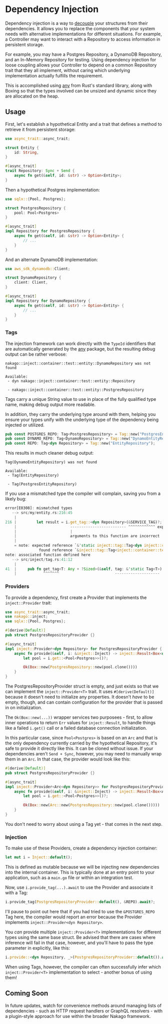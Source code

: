 # Dependency Injection

Dependency injection is a way to [decouple](https://en.wikipedia.org/wiki/Loose_coupling) your structures from their dependencies. It allows you to replace the components that your system needs with alternative implementations for different situations. For example, a Controller may want to interact with a Repository to access information in persistent storage.

For example, you may have a Postgres Repository, a DynamoDB Repository, and an In-Memory Repository for testing. Using dependency injection for loose coupling allows your Controller to depend on a common Repository trait that they all implement, without caring which underlying implementation actually fulfills the requirement.

This is accomplished using [any](https://doc.rust-lang.org/std/any/index.html) from Rust's standard library, along with Boxing so that the types involved can be unsized and dynamic since they are allocated on the heap.

## Usage

First, let's establish a hypothetical Entity and a trait that defines a method to retrieve it from persistent storage:

```rs
use async_trait::async_trait;

struct Entity {
    id: String,
}

#[async_trait]
trait Repository: Sync + Send {
    async fn get(&self, id: &str) -> Option<Entity>;
}
```

Then a hypothetical Postgres implementation:

```rs
use sqlx::{Pool, Postgres};

struct PostgresRepository {
    pool: Pool<Postgres>
}

#[async_trait]
impl Repository for PostgresRepository {
    async fn get(&self, id: &str) -> Option<Entity> {
        // ...
    }
}
```

And an alternate DynamoDB implementation:

```rs
use aws_sdk_dynamodb::Client;

struct DynamoRepository {
    client: Client,
}

#[async_trait]
impl Repository for DynamoRepository {
    async fn get(&self, id: &str) -> Option<Entity> {
        // ...
    }
}
```

### Tags

The injection framework can work directly with the `TypeId` identifiers that are automatically generated by the [any](https://doc.rust-lang.org/std/any/index.html) package, but the resulting debug output can be rather verbose:

```text
nakago::inject::container::test::entity::DynamoRepository was not found

Available:
 - dyn nakago::inject::container::test::entity::Repository

 - nakago::inject::container::test::entity::PostgresRepository
```

Tags carry a unique String value to use in place of the fully qualified type name, making debug output more readable.

In addition, they carry the underlying type around with them, helping you ensure your types unify with the underlying type of the dependency being injected or utilized.

```rs
pub const POSTGRES_REPO: Tag<PostgresRepository> = Tag::new("PostgresEntityRepository");
pub const DYNAMO_REPO: Tag<DynamoRepository> = Tag::new("DynamoEntityRepository");
pub const REPO: Tag<dyn Repository> = Tag::new("EntityRepository");
```

This results in much cleaner debug output:

```text
Tag(DynamoEntityRepository) was not found

Available:
 - Tag(EntityRepository)

 - Tag(PostgresEntityRepository)
```

If you use a mismatched type the compiler will complain, saving you from a likely bug:

```rs
error[E0308]: mismatched types
   --> src/my/entity.rs:216:45
    |
216 |         let result = i.get_tag::<dyn Repository>(&SERVICE_TAG)?;
    |                        ------------------------- ^^^^^^^^^^^^ expected trait object `dyn inject::container::test::entity::Repository`, found struct `inject::container::test::entity::PostgresRepository`
    |                        |
    |                        arguments to this function are incorrect
    |
    = note: expected reference `&'static inject::tag::Tag<dyn inject::container::test::entity::Repository>`
               found reference `&inject::tag::Tag<inject::container::test::entity::PostgresRepository>`
note: associated function defined here
   --> src/inject/tag.rs:41:12
    |
41  |     pub fn get_tag<T: Any + ?Sized>(&self, tag: &'static Tag<T>) -> Result<&T, Error> {
    |            ^^^^^^^                         --------------------
```

### Providers

To provide a dependency, first create a Provider that implements the `inject::Provider` trait:

```rs
use async_trait::async_trait;
use nakago::inject;
use sqlx::{Pool, Postgres};

#[derive(Default)]
pub struct PostgresRepositoryProvider {}

#[async_trait]
impl inject::Provider<dyn Repository> for PostgresRepositoryProvider {
    async fn provide(&self, i: &inject::Inject) -> inject::Result<Box<dyn Repository>> {
        let pool = i.get::<Pool<Postgres>>()?;

        Ok(Box::new(PostgresRepository::new(pool.clone())))
    }
}
```

The PostgresRepositoryProvider struct is empty, and just exists so that we can implement the `inject::Provider<T>` trait. It uses `#[derive(Default)]` because it doesn't need to initialize any properties. It doesn't *have* to be empty, though, and can contain configuration for the provider that is passed in on initialization.

The `Ok(Box::new(...))` wrapper services two purposees - first, to allow inner operations to return `Err` values for `inject::Result`, to handle things like a failed `i.get()` call or a failed database connection initialization.

In this particular case, since `Pool<Postgres>` is based on an `Arc` and that is the only dependency currently carried by the hypothetical Repository, it's safe to provide it directly like this. It can be cloned without issue. If your dependencies aren't `Send + Sync`, however, you may need to manually wrap them in an `Arc`. In that case, the provider would look like this:

```rs
#[derive(Default)]
pub struct PostgresRepositoryProvider {}

#[async_trait]
impl inject::Provider<Arc<dyn Repository>> for PostgresRepositoryProvider {
    async fn provide(&self, i: &inject::Inject) -> inject::Result<Box<Arc<dyn Repository>>> {
        let pool = i.get::<Pool<Postgres>>()?;

        Ok(Box::new(Arc::new(PostgresRepository::new(pool.clone()))))
    }
}
```

You don't need to worry about using a Tag yet - that comes in the next step.

### Injection

To make use of these Providers, create a dependency injection container:

```rs
let mut i = Inject::default();
```

This is defined as mutable because we will be injecting new dependencies into the internal container. This is typically done at an entry point to your application, such as a `main.go` file or within an integration test.

Now, use `i.provide_tag(...).await` to use the Provider and associate it with a Tag:

```rs
i.provide_tag(PostgresRepositoryProvider::default(), &REPO).await?;
```

I'll pause to point out here that if you had tried to use the `&POSTGRES_REPO` Tag here, the compiler would report an error because the Provider implements `inject::Provider<dyn Repository>`.

You *can* provide multiple `inject::Provider<T>` implementations for different types using the same base struct. Be advised that there are cases where inference will fail in that case, however, and you'll have to pass the type parameter in explicitly, like this:

```rs
i.provide::<dyn Repository, _>(PostgresRepositoryProvider::default()).await?;
```

When using Tags, however, the compiler can often successfully infer which `inject::Provider<T>` implementation to select - another bonus of using them!

## Coming Soon

In future updates, watch for convenience methods around managing lists of dependencies - such as HTTP request handlers or GraphQL resolvers - with a plugin-style approach for use within the broader Nakago framework.

